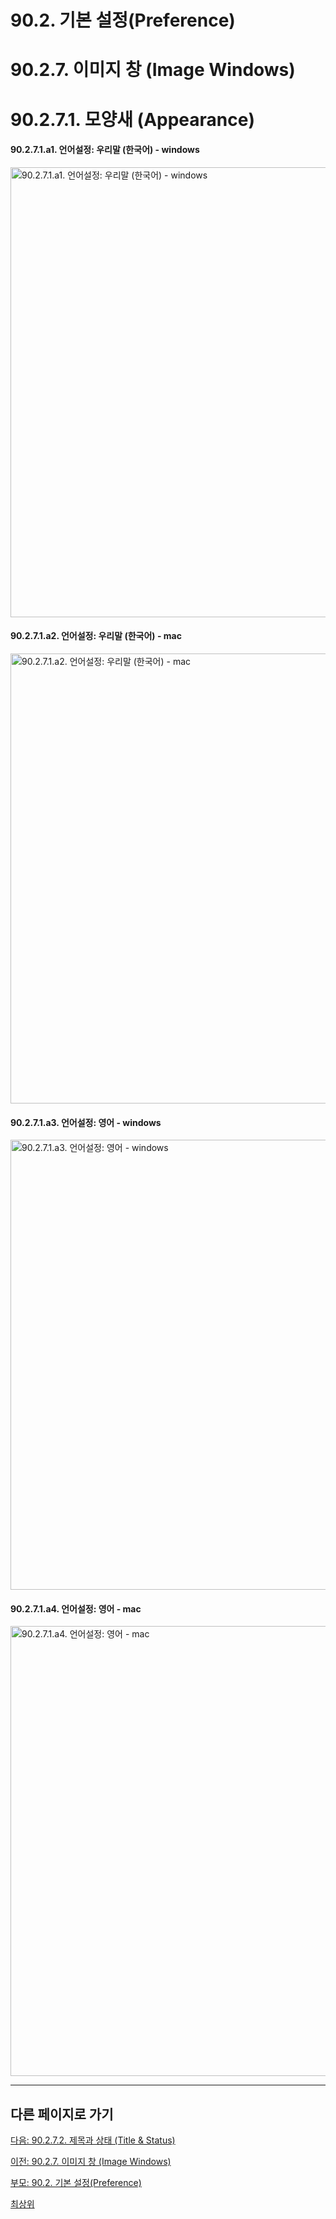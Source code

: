 # 90.2. 기본 설정(Preference)
# 90.2.7. 이미지 창 (Image Windows)
# 90.2.7.1. 모양새 (Appearance)

#### 90.2.7.1.a1. 언어설정: 우리말 (한국어) - windows

<img width="720" alt="90.2.7.1.a1. 언어설정: 우리말 (한국어) - windows" environment="MacOS:Sonoma 14.2.1 GIMP 2.10.36" src="https://github.com/wonder13662/gimp/assets/15767104/02c6dea9-0a86-4dd6-9920-cc840a6cdb46">

#### 90.2.7.1.a2. 언어설정: 우리말 (한국어) - mac

<img width="720" alt="90.2.7.1.a2. 언어설정: 우리말 (한국어) - mac" environment="MacOS:Sonoma 14.2.1 GIMP 2.10.36" src="https://github.com/wonder13662/gimp/assets/15767104/124396cc-da96-450f-97ac-33d1803b437f">

#### 90.2.7.1.a3. 언어설정: 영어 - windows

<img width="720" alt="90.2.7.1.a3. 언어설정: 영어 - windows" environment="MacOS:Sonoma 14.2.1 GIMP 2.10.36" src="https://github.com/wonder13662/gimp/assets/15767104/d3c0e45b-d17c-487f-9b96-44107d73184e">

#### 90.2.7.1.a4. 언어설정: 영어 - mac

<img width="720" alt="90.2.7.1.a4. 언어설정: 영어 - mac" environment="MacOS:Sonoma 14.2.1 GIMP 2.10.36" src="https://github.com/wonder13662/gimp/assets/15767104/0695a3e4-b6d2-449d-bcfe-a836db7bdf10">

***

## 다른 페이지로 가기

[다음: 90.2.7.2. 제목과 상태 (Title & Status)](./90-02-07-image-windowx-02-title-n-status.md)

[이전: 90.2.7. 이미지 창 (Image Windows)](./90-02-07-image-windows.md)

[부모: 90.2. 기본 설정(Preference)](./90-02-00-preference.md)

[최상위](./00-home.md)
